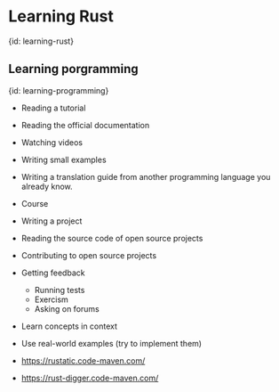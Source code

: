 # Learning Rust
{id: learning-rust}

## Learning porgramming
{id: learning-programming}

* Reading a tutorial
* Reading the official documentation
* Watching videos
* Writing small examples
* Writing a translation guide from another programming language you already know.
* Course
* Writing a project
* Reading the source code of open source projects
* Contributing to open source projects

* Getting feedback
    * Running tests
    * Exercism
    * Asking on forums

* Learn concepts in context
* Use real-world examples (try to implement them)


* https://rustatic.code-maven.com/
* https://rust-digger.code-maven.com/
